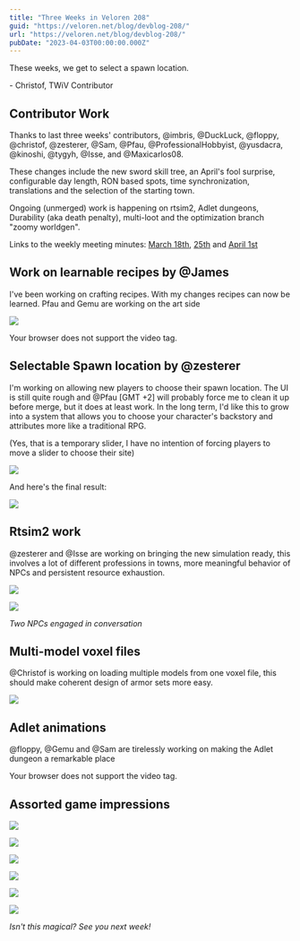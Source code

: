 ```yaml
---
title: "Three Weeks in Veloren 208"
guid: "https://veloren.net/blog/devblog-208/"
url: "https://veloren.net/blog/devblog-208/"
pubDate: "2023-04-03T00:00:00.000Z"
---
```


These weeks, we get to select a spawn location.

\- Christof, TWiV Contributor

## Contributor Work

Thanks to last three weeks' contributors, @imbris, @DuckLuck, @floppy, @christof, @zesterer, @Sam, @Pfau, @ProfessionalHobbyist, @yusdacra, @kinoshi, @tygyh, @Isse, and @Maxicarlos08.

These changes include the new sword skill tree, an April's fool surprise, configurable day length, RON based spots, time synchronization, translations and the selection of the starting town.

Ongoing (unmerged) work is happening on rtsim2, Adlet dungeons, Durability (aka death penalty), multi-loot and the optimization branch "zoomy worldgen".

Links to the weekly meeting minutes: [March 18th](https://hackmd.io/@veloren/BJO5FtQe3), [25th](https://hackmd.io/@veloren/HkraH93gh) and [April 1st](https://hackmd.io/@veloren/S1xAxgIW2)

## Work on learnable recipes by @James

I've been working on crafting recipes. With my changes recipes can now be learned. Pfau and Gemu are working on the art side

![](https://s3.eu-central-2.wasabisys.com/veloren-blog/cdn/449660795857403905/1084547355648479352/image.png)

Your browser does not support the video tag.

## Selectable Spawn location by @zesterer

I'm working on allowing new players to choose their spawn location. The UI is still quite rough and @Pfau \[GMT +2\] will probably force me to clean it up before merge, but it does at least work. In the long term, I'd like this to grow into a system that allows you to choose your character's backstory and attributes more like a traditional RPG.

(Yes, that is a temporary slider, I have no intention of forcing players to move a slider to choose their site)

![](https://s3.eu-central-2.wasabisys.com/veloren-blog/cdn/597826574095613962/1091383165924429905/image.png)

And here's the final result:

![](https://s3.eu-central-2.wasabisys.com/veloren-blog/cdn/597826574095613962/1091885554905403504/image.png)

## Rtsim2 work

@zesterer and @Isse are working on bringing the new simulation ready, this involves a lot of different professions in towns, more meaningful behavior of NPCs and persistent resource exhaustion.

![](https://s3.eu-central-2.wasabisys.com/veloren-blog/cdn/797421546871324712/1073355898266861578/image.png)

![](https://s3.eu-central-2.wasabisys.com/veloren-blog/cdn/797421546871324712/1092141278529077349/screenshot_1680457148378.png)

_Two NPCs engaged in conversation_

## Multi-model voxel files

@Christof is working on loading multiple models from one voxel file, this should make coherent design of armor sets more easy.

![](https://s3.eu-central-2.wasabisys.com/veloren-blog/cdn/1085359082925465730/1092118604167790662/image.png)

## Adlet animations

@floppy, @Gemu and @Sam are tirelessly working on making the Adlet dungeon a remarkable place

Your browser does not support the video tag.

## Assorted game impressions

![](https://s3.eu-central-2.wasabisys.com/veloren-blog/cdn/634860358623821835/1086335636983787580/screenshot_1679023285574.png)

![](https://s3.eu-central-2.wasabisys.com/veloren-blog/cdn/634860358623821835/1088815372926460094/screenshot_1679631758686.png)

![](https://s3.eu-central-2.wasabisys.com/veloren-blog/cdn/634860358623821835/1088815376546140261/screenshot_1679631567396.png)

![](https://s3.eu-central-2.wasabisys.com/veloren-blog/cdn/634860358623821835/1089259573594038333/screenshot_1679769920045.png)

![](https://s3.eu-central-2.wasabisys.com/veloren-blog/cdn/634860358623821835/1092091502454382702/Veloren_02_04_2023_16_16_06.png)

![](https://s3.eu-central-2.wasabisys.com/veloren-blog/cdn/634860358623821835/1086328095000248380/screenshot_1678746053271.png)

_Isn't this magical? See you next week!_
